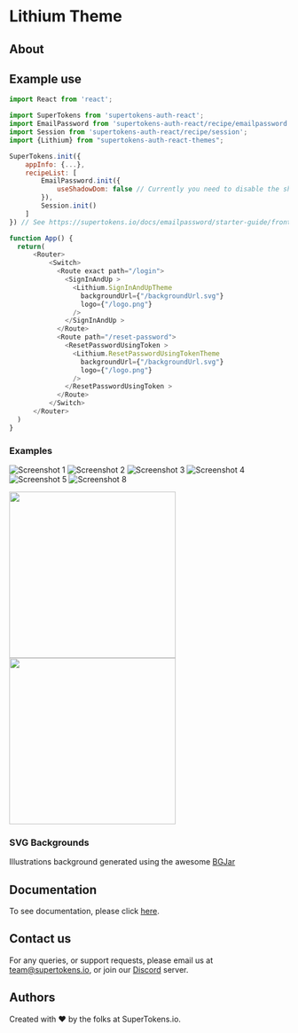 
# Lithium Theme

## About

## Example use

```js
import React from 'react';

import SuperTokens from 'supertokens-auth-react';
import EmailPassword from 'supertokens-auth-react/recipe/emailpassword';
import Session from 'supertokens-auth-react/recipe/session';
import {Lithium} from "supertokens-auth-react-themes";

SuperTokens.init({
    appInfo: {...},
    recipeList: [
        EmailPassword.init({
            useShadowDom: false // Currently you need to disable the shadow Dom to use this theme.
        }),
        Session.init()
    ]
}) // See https://supertokens.io/docs/emailpassword/starter-guide/frontend

function App() {
  return(
      <Router>
          <Switch>
            <Route exact path="/login">
              <SignInAndUp >
                <Lithium.SignInAndUpTheme
                  backgroundUrl={"/backgroundUrl.svg"}
                  logo={"/logo.png"}
                />
              </SignInAndUp >
            </Route>
            <Route path="/reset-password">
              <ResetPasswordUsingToken >
                <Lithium.ResetPasswordUsingTokenTheme
                  backgroundUrl={"/backgroundUrl.svg"}
                  logo={"/logo.png"}
                />
              </ResetPasswordUsingToken >
            </Route>
          </Switch>
      </Router>
  )
}
```

### Examples


![Screenshot 1](../assets/lithium/screenshot1.png?raw=true)
![Screenshot 2](../assets/lithium/screenshot2.png?raw=true)
![Screenshot 3](../assets/lithium/screenshot3.png?raw=true)
![Screenshot 4](../assets/lithium/screenshot4.png?raw=true)
![Screenshot 5](../assets/lithium/screenshot5.png?raw=true)
![Screenshot 8](../assets/lithium/screenshot8.png?raw=true)


<img width="300px" src="../assets/lithium/screenshot6.png?raw=true"/>

<img width="300px" src="../assets/lithium/screenshot7.png?raw=true"/>


### SVG Backgrounds

Illustrations background generated using the awesome [BGJar](https://bgjar.com/)

## Documentation
To see documentation, please click [here](https://supertokens.io/docs/auth-react/installation).

## Contact us
For any queries, or support requests, please email us at team@supertokens.io, or join our [Discord](supertokens.io/discord) server.

## Authors
Created with :heart: by the folks at SuperTokens.io.
